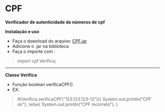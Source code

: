 # CPF

**Verificador de autenticidade de números de cpf** 

**Instalação e uso**
* Faça o download do arquivo: <a href="https://www.4shared.com/file/E_fHewZLei/CPF.html" target=_blank>CPF.jar</a>
* Adicione o .jar na biblioteca
* Faça o importe com :
> import cpf.Verifica;


---

**Classe Verifica**
* Função boolean verificaCPF()
* EX: 
> if(Verifica.verificaCPF("123.123.123-12")){
    System.out.println("CPF ok");
}else{
    System.out.println("CPF incorreto");
}